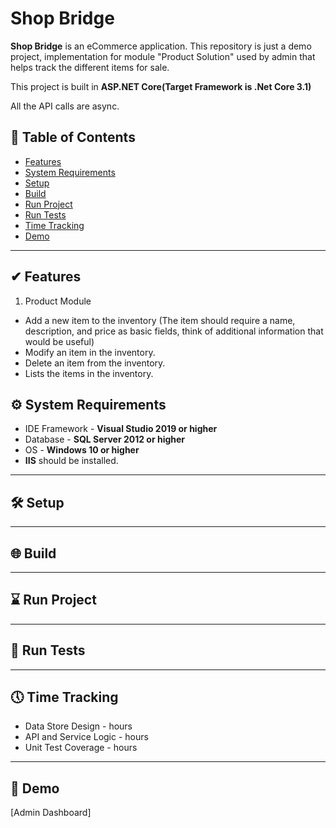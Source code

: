 # Shop Bridge

**Shop Bridge** is an eCommerce application. This repository is just a demo project, implementation for module "Product Solution" used by admin  that helps track the different items for sale.

This project is built in **ASP.NET Core(Target Framework is .Net Core 3.1)**


All the API calls are async.

## 📒 Table of Contents 

- [Features](#-features)
- [System Requirements](#-system-requirements)
- [Setup](#-setup)
- [Build](#-build)
- [Run Project](#-run-project)
- [Run Tests](#-run-tests)
- [Time Tracking](#-time-tracking)
- [Demo](#-demo)

---
## ✔ Features

1. Product Module
* Add a new item to the inventory (The item should require a name, description, and price as
basic fields, think of additional information that would be useful)
* Modify an item in the inventory.
* Delete an item from the inventory.
* Lists the items in the inventory.


## ⚙ System Requirements

* IDE Framework - **Visual Studio 2019 or higher**
* Database - **SQL Server 2012 or higher**
* OS - **Windows 10 or higher**
* **IIS** should be installed.
---
## 🛠 Setup

---

## 🌐 Build

---

## ⌛ Run Project



---

## 🧪 Run Tests

---

## 🕔 Time Tracking

* Data Store Design -  hours
* API and Service Logic -  hours
* Unit Test Coverage -  hours

---

## 📑 Demo
[Admin Dashboard]






